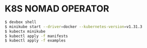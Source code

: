# K8S NOMAD OPERATOR

```sh
$ devbox shell
$ minikube start --driver=docker --kubernetes-version=v1.31.3
$ kubectx minikube
$ kubectl apply -f manifests
$ kubectl apply -f examples
```
